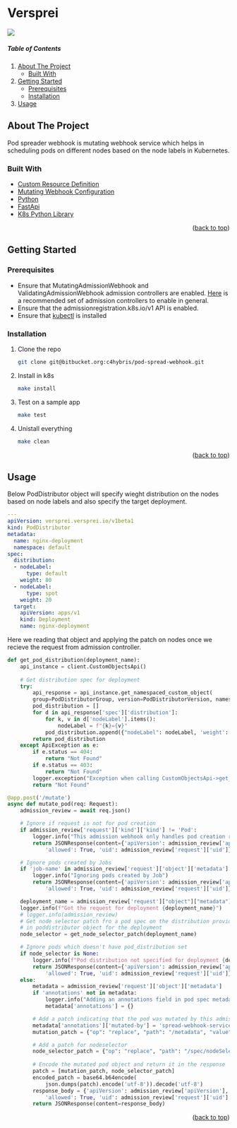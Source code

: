 # Versprei

![](https://github.com/ishujeet/versprei/logo.gif)


<!-- TABLE OF CONTENTS -->
##### Table of Contents
  <ol>
    <li>
      <a href="#about-the-project">About The Project</a>
      <ul>
        <li><a href="#built-with">Built With</a></li>
      </ul>
    </li>
    <li>
      <a href="#getting-started">Getting Started</a>
      <ul>
        <li><a href="#prerequisites">Prerequisites</a></li>
        <li><a href="#installation">Installation</a></li>
      </ul>
    </li>
    <li><a href="#usage">Usage</a></li>
  </ol>



<!-- ABOUT THE PROJECT -->
## About The Project

Pod spreader webhook is mutating webhook service which helps in scheduling pods on different nodes based on the node labels in Kubernetes.

### Built With

* [Custom Resource Definition][crds-url]
* [Mutating Webhook Configuration][mwc-url]
* [Python][python-url]
* [FastApi][fastapi-url]
* [K8s Python Library][k8s-python-url]

<p align="right">(<a href="#readme-top">back to top</a>)</p>



<!-- GETTING STARTED -->
## Getting Started

### Prerequisites

* Ensure that MutatingAdmissionWebhook and ValidatingAdmissionWebhook admission controllers are enabled. [Here][ac-url] is a recommended set of admission controllers to enable in general.
* Ensure that the admissionregistration.k8s.io/v1 API is enabled.
* Ensure that [kubectl][kubectl-url] is installed

### Installation

1. Clone the repo
   ```sh
   git clone git@bitbucket.org:c4hybris/pod-spread-webhook.git
   ```
2. Install in k8s    
   ```sh
   make install
   ```
3. Test on a sample app
   ```sh
   make test
   ```
4. Unistall everything
   ```sh
   make clean
   ```

<p align="right">(<a href="#readme-top">back to top</a>)</p>



<!-- USAGE EXAMPLES -->
## Usage

Below PodDistributor object will specify wieght distribution on the nodes based on node labels and also specify the target deployment.
```yaml
---
apiVersion: versprei.versprei.io/v1beta1
kind: PodDistributor
metadata:
  name: nginx-deployment
  namespace: default
spec:
  distribution:
  - nodeLabel:
      type: default
    weight: 80
  - nodeLabel:
      type: spot
    weight: 20
  target:
    apiVersion: apps/v1
    kind: Deployment
    name: nginx-deployment
```

Here we reading that object and applying the patch on nodes once we recieve the request from admission controller.
```python
def get_pod_distribution(deployment_name):
    api_instance = client.CustomObjectsApi()   
    
    # Get distribution spec for deployment
    try:
        api_response = api_instance.get_namespaced_custom_object(
        group=PodDistributorGroup, version=PodDistributorVersion, namespace="default", plural=PodDistributorPlural, name=deployment_name)
        pod_distribution = []
        for d in api_response['spec']['distribution']:
            for k, v in d['nodeLabel'].items():
                nodeLabel = f"{k}={v}"
            pod_distribution.append({"nodeLabel": nodeLabel, 'weight': d['weight']})
        return pod_distribution
    except ApiException as e:
        if e.status == 404:
            return "Not Found"
        if e.status == 403:
            return "Not Found"
        logger.exception("Exception when calling CustomObjectsApi->get_namespaced_custom_object: %s\n" % e)
        return "Not Found"
```
```python
@app.post('/mutate')
async def mutate_pod(req: Request):
    admission_review = await req.json()

    # Ignore if request is not for pod creation
    if admission_review['request']['kind']['kind'] != 'Pod':
        logger.info("This admission webhook only handles pod creation requests")
        return JSONResponse(content={'apiVersion': admission_review['apiVersion'], 'kind': 'AdmissionReview', 'response': {
            'allowed': True, 'uid': admission_review['request']['uid']}})

    # Ignore pods created by Jobs
    if 'job-name' in admission_review['request']['object']['metadata']['labels']:
        logger.info("Ignoring pods created by Job")
        return JSONResponse(content={'apiVersion': admission_review['apiVersion'], 'kind': 'AdmissionReview', 'response': {
            'allowed': True, 'uid': admission_review['request']['uid']}})

    deployment_name = admission_review['request']["object"]["metadata"]["labels"]["app"]
    logger.info(f"Got the request for deployment {deployment_name}")
    # logger.info(admission_review)
    # Get node selector patch fro a pod spec on the distribution provided
    # in poddistributor object for the deployment
    node_selector = get_node_selector_patch(deployment_name)

    # Ignore pods which doesn't have pod_distribution set
    if node_selector is None:
        logger.info(f"Pod distribution not specified for deployment {deployment_name}, ignoring it.")
        return JSONResponse(content={'apiVersion': admission_review['apiVersion'], 'kind': 'AdmissionReview', 'response': {
            'allowed': True, 'uid': admission_review['request']['uid']}})
    else:
        metadata = admission_review['request']['object']['metadata']
        if 'annotations' not in metadata:
            logger.info("Adding an annotations field in pod spec metadata")
            metadata['annotations'] = {}

        # Add a patch indicating that the pod was mutated by this admission webhook
        metadata['annotations']['mutated-by'] = 'spread-webhook-service'
        mutation_patch = {"op": "replace", "path": "/metadata", "value": metadata}

        # Add a patch for nodeselector
        node_selector_patch = {"op": "replace", "path": "/spec/nodeSelector", "value": node_selector}
        
        # Encode the mutated pod object and return it in the response
        patch = [mutation_patch, node_selector_patch]
        encoded_patch = base64.b64encode(
            json.dumps(patch).encode('utf-8')).decode('utf-8')
        response_body = {'apiVersion': admission_review['apiVersion'], 'kind': 'AdmissionReview', 'response': {
            'allowed': True, 'uid': admission_review['request']['uid'], 'patchType': 'JSONPatch', 'patch': encoded_patch}}
        return JSONResponse(content=response_body)
```
<p align="right">(<a href="#readme-top">back to top</a>)</p>

<!-- MARKDOWN LINKS & IMAGES -->
<!-- https://www.markdownguide.org/basic-syntax/#reference-style-links -->
[crds-url]: https://kubernetes.io/docs/tasks/extend-kubernetes/custom-resources/custom-resource-definitions/
[mwc-url]: https://kubernetes.io/docs/reference/generated/kubernetes-api/v1.27/#mutatingwebhookconfiguration-v1-admissionregistration-k8s-io
[python-url]: https://www.python.org/
[fastapi-url]: https://fastapi.tiangolo.com/lo/
[k8s-python-url]: https://github.com/kubernetes-client/python
[kubectl-url]: https://kubernetes.io/docs/tasks/tools/#kubectl
[ac-url]: https://kubernetes.io/docs/reference/access-authn-authz/admission-controllers/#is-there-a-recommended-set-of-admission-controllers-to-use